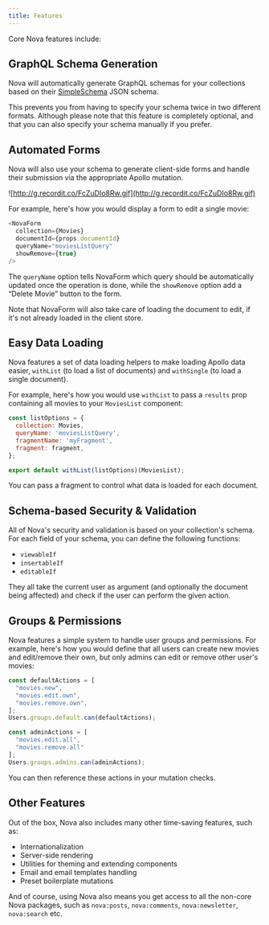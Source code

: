 ```yaml
---
title: Features
---
```


Core Nova features include:

<h2 id="schema-generation">GraphQL Schema Generation</h2>

Nova will automatically generate GraphQL schemas for your collections based on their [SimpleSchema](https://github.com/aldeed/meteor-simple-schema) JSON schema. 

This prevents you from having to specify your schema twice in two different formats. Although please note that this feature is completely optional, and that you can also specify your schema manually if you prefer. 

<h2 id="automated-forms">Automated Forms</h2>

Nova will also use your schema to generate client-side forms and handle their submission via the appropriate Apollo mutation. 

![http://g.recordit.co/FcZuDIo8Rw.gif](http://g.recordit.co/FcZuDIo8Rw.gif)

For example, here's how you would display a form to edit a single movie:

```js
<NovaForm 
  collection={Movies} 
  documentId={props.documentId}
  queryName="moviesListQuery"
  showRemove={true}
/>
```

The `queryName` option tells NovaForm which query should be automatically updated once the operation is done, while the `showRemove` option add a “Delete Movie” button to the form. 

Note that NovaForm will also take care of loading the document to edit, if it's not already loaded in the client store. 

<h2 id="data-loading">Easy Data Loading</h2>

Nova features a set of data loading helpers to make loading Apollo data easier, `withList` (to load a list of documents) and `withSingle` (to load a single document). 

For example, here's how you would use `withList` to pass a `results` prop containing all movies to your `MoviesList` component:

```js
const listOptions = {
  collection: Movies,
  queryName: 'moviesListQuery',
  fragmentName: 'myFragment',
  fragment: fragment,
};

export default withList(listOptions)(MoviesList);
```

You can pass a fragment to control what data is loaded for each document.

<h2 id="security-validation">Schema-based Security & Validation</h2>

All of Nova's security and validation is based on your collection's schema. For each field of your schema, you can define the following functions:

- `viewableIf`
- `insertableIf`
- `editableIf`

They all take the current user as argument (and optionally the document being affected) and check if the user can perform the given action. 

<h2 id="groups-permissions">Groups & Permissions</h2>

Nova features a simple system to handle user groups and permissions. For example, here's how you would define that all users can create new movies and edit/remove their own, but only admins can edit or remove other user's movies:

```js
const defaultActions = [
  "movies.new",
  "movies.edit.own",
  "movies.remove.own",
];
Users.groups.default.can(defaultActions);

const adminActions = [
  "movies.edit.all",
  "movies.remove.all"
];
Users.groups.admins.can(adminActions);
```

You can then reference these actions in your mutation checks. 

<h2 id="other-features">Other Features</h2>

Out of the box, Nova also includes many other time-saving features, such as:

- Internationalization
- Server-side rendering
- Utilities for theming and extending components
- Email and email templates handling
- Preset boilerplate mutations

And of course, using Nova also means you get access to all the non-core Nova packages, such as `nova:posts`, `nova:comments`, `nova:newsletter`, `nova:search` etc.
